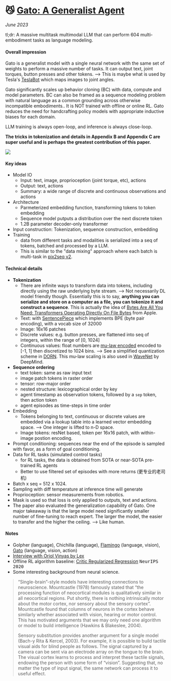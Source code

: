 # 😼 [Gato: A Generalist Agent](https://arxiv.org/abs/2205.06175)

_June 2023_

tl;dr: A massive multitask multimodal LLM that can perform 604 multi-embodiment tasks as language modeling.

#### Overall impression
Gato is a generalist model with a single neural network with the same set of weights to perform a massive number of tasks. It can output text, joint torques, button presses and other tokens. --> This is maybe what is used by Tesla's [TeslaBot](https://youtu.be/XiQkeWOFwmk?t=41) which maps images to joint angles.

Gato significantly scales up behavior cloning (BC) with data, compute and model parameters. BC can also be framed as a sequence modeling problem with natural language as a common grounding across otherwise incompatible embodiments.. It is NOT trained with offline or online RL. Gato reduces the need for handcrafting policy models with appropriate inductive biases for each domain. 

LLM training is always open-loop, and inference is always close-loop.

**The tricks in tokenization and details in Appendix B and Appendix C are super useful and is perhaps the greatest contribution of this paper.** 

![](https://pic2.zhimg.com/80/v2-7c227905be877e12db5696c22cb92aa5_1440w.webp)

#### Key ideas
- Model IO
	- Input: text, image, proprioception (joint torque, etc), actions
	- Output: text, actions
	- Summary: a wide range of discrete and continuous observations and actions 
- Architecture
	- Parmeterized embedding function, transforming tokens to token embedding
	- Sequence model putputs a distribution over the next discrete token
	- 1.2B parameter decoder-only transformer
- Input construction: Tokenization, sequence construction, embedding
- Training
	- data from different tasks and modalities is serialized into a seq of tokens, batched and processed by a LLM. 
	- This is similar to the "data mixing" approach where each batch is multi-task in [pix2seq v2](pix2seq_v2.md).



#### Technical details
- **Tokenization**
	- There are infinite ways to transform data into tokens, including directly using the raw underlying byte stream. --> Not necessarily DL model friendly though. Essentially this is to say, **anything you can serialize and store on a computer as a file, you can tokenize it and construct a sequence**. This is actually the idea of [Bytes Are All You Need: Transformers Operating Directly On File Bytes](https://arxiv.org/abs/2306.00238) from Apple.
	- Text: with [SentencePiece](https://arxiv.org/abs/1808.06226) which implements BPE (byte pair encoding), with a vocab size of 32000
	- Image: 16x16 patches
	- Discrete values: e.g. button presses, are flattened into seq of integers, within the range of [0, 1024]
	- Continuous values: float numbers are [mu-law encoded](https://en.wikipedia.org/wiki/%CE%9C-law_algorithm) encoded to [-1, 1] then discretized to 1024 bins. --> See a simplified quantization scheme in [DORN](dorn.md). This mu-law scaling is also used in [WaveNet](https://arxiv.org/abs/1609.03499) by DeepMind.
- **Sequence ordering**
	- text token: same as raw input text
	- image patch tokens in raster order
	- tensor: row-major order
	- nested structure: lexicographical order by key
	- agent timestamp as observation tokens, followed by a `sep` token, then action token
	- agent episodes as time-steps in time order
- Embedding
	- Tokens belonging to text, continuous or discrete values are embedded via a lookup table into a learned vector embedding space. --> One integer is lifted to n-D space.
	- Image tokens: resNet based, token per 16x16 patch, with within-image postion encoding.
- Prompt conditioning: sequences near the end of the episode is sampled with favor, as a form of goal conditioning.
- Data for RL tasks (simulated control tasks)
	- for RL tasks, the data is obtained from SOTA or near-SOTA pre-trained RL agents
	- Better to use filtered set of episodes with more returns (更专业的老司机)
- Batch x seq = 512 x 1024.
- Sampling with diff temperature at inference time will generate 
- Proprioception: sensor measurements from robotics.
- Mask is used so that loss is only applied to outputs, text and actions.
- The paper also evaluated the generalization capability of Gato. One major takeaway is that the large model need significantly smaller number of fine-tuning to reach expert. The larger the model, the easier to transfer and the higher the ceiling. --> Like human.

#### Notes
- Golpher (language), Chichilla (language), [Flamingo](flamingo.md) (language, vision), [Gato](gato.md) (language, vision, action)
- [Interview with Oriol Vinyas by Lex](https://www.youtube.com/watch?v=vwB9zO2h9j0)
- Offline RL algorithm baseline: [Critic Regularized Regression](https://arxiv.org/abs/2006.15134) <kbd>NeurIPS 2020</kbd>
- Some interesting background from neural science.

> “Single-brain”-style models have interesting connections to neuroscience. Mountcastle (1978) famously stated that “the processing function of neocortical modules is qualitatively similar in all neocortical regions. Put shortly, there is nothing intrinsically motor about the motor cortex, nor sensory about the sensory cortex”. Mountcastle found that columns of neurons in the cortex behave similarly whether associated with vision, hearing or motor control. This has motivated arguments that we may only need one algorithm or model to build intelligence (Hawkins & Blakeslee, 2004).
> 
> Sensory substitution provides another argument for a single model (Bach-y Rita & Kercel, 2003). For example, it is possible to build tactile visual aids for blind people as follows. The signal captured by a camera can be sent via an electrode array on the tongue to the brain. The visual cortex learns to process and interpret these tactile signals, endowing the person with some form of “vision”. Suggesting that, no matter the type of input signal, the same network can process it to useful effect.


